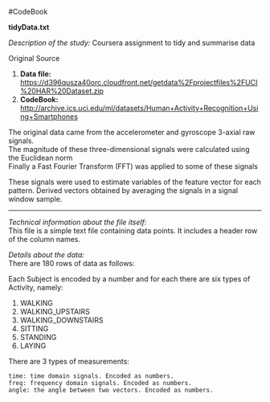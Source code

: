 #CodeBook

<b>tidyData.txt</b>

<i>Description of the study:</i> Coursera assignment to tidy and summarise data

Original Source

1. <b>Data file:</b> https://d396qusza40orc.cloudfront.net/getdata%2Fprojectfiles%2FUCI%20HAR%20Dataset.zip
2. <b>CodeBook:</b> http://archive.ics.uci.edu/ml/datasets/Human+Activity+Recognition+Using+Smartphones

The original data came from the accelerometer and gyroscope 3-axial raw signals.<br>
The magnitude of these three-dimensional signals were calculated using the Euclidean norm<br>
Finally a Fast Fourier Transform (FFT) was applied to some of these signals<br>

These signals were used to estimate variables of the feature vector for each pattern. Derived vectors obtained by averaging the signals in a signal window sample.
<hr>

<i>Technical information about the file itself: </i><br>
This file is a simple text file containing data points.  It includes a header row of the column names.

<i>Details about the data: </i> <br>There are 180 rows of data as follows:

Each Subject is encoded by a number and for each there are six types of Activity, namely:
1. WALKING
2. WALKING_UPSTAIRS
3. WALKING_DOWNSTAIRS
4. SITTING
5. STANDING
6. LAYING

There are 3 types of measurements:

    time: time domain signals. Encoded as numbers. 
    freq: frequency domain signals. Encoded as numbers.
    angle: the angle between two vectors. Encoded as numbers.
